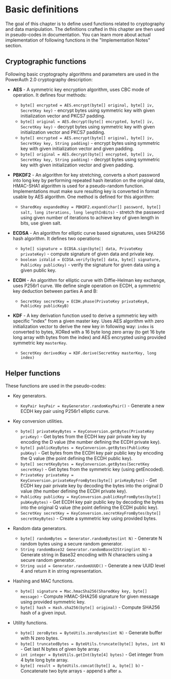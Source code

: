 # Basic definitions

The goal of this chapter is to define used functions related to cryptography and data manipulation. The definitions crafted in this chapter are then used in pseudo-codes in documentation. You can learn more about actual implementation of following functions in the "Implementation Notes" section.

## Cryptographic functions

Following basic cryptography algorithms and parameters are used in the PowerAuth 2.0 cryptography description:

- **AES** - A symmetric key encryption algorithm, uses CBC mode of operation. It defines four methods:
	- `byte[] encrypted = AES.encrypt(byte[] original, byte[] iv, SecretKey key)` - encrypt bytes using symmetric key with given initialization vector and PKCS7 padding.
	- `byte[] original = AES.decrypt(byte[] encrypted, byte[] iv, SecretKey key)` - decrypt bytes using symmetric key with given initialization vector and PKCS7 padding.
	- `byte[] encrypted = AES.encrypt(byte[] original, byte[] iv, SecretKey key, String padding)` - encrypt bytes using symmetric key with given initialization vector and given padding.
	- `byte[] original = AES.decrypt(byte[] encrypted, byte[] iv, SecretKey key, String padding)` - decrypt bytes using symmetric key with given initialization vector and given padding.

- **PBKDF2** - An algorithm for key stretching, converts a short password into long key by performing repeated hash iteration on the original data, HMAC-SHA1 algorithm is used for a pseudo-random function. Implementations must make sure resulting key is converted in format usable by AES algorithm. One method is defined for this algorithm:
	- `SharedKey expandedKey = PBKDF2.expand(char[] password, byte[] salt, long iterations, long lengthInBits)` - stretch the password using given number of iterations to achieve key of given length in bits, use given salt.

- **ECDSA** - An algorithm for elliptic curve based signatures, uses SHA256 hash algorithm. It defines two operations:
	- `byte[] signature = ECDSA.sign(byte[] data, PrivateKey privateKey)` - compute signature of given data and private key.
	- `boolean isValid = ECDSA.verify(byte[] data, byte[] signature, PublicKey publicKey)` - verify the signature for given data using a given public key.

- **ECDH** - An algorithm for elliptic curve with Diffie-Helman key exchange, uses P256r1 curve. We define single operation on ECDH, a symmetric key deduction between parties A and B:
	- `SecretKey secretKey = ECDH.phase(PrivateKey privateKeyA, PublicKey publicKeyB)`

- **KDF** - A key derivation function used to derive a symmetric key with specific "index" from a given master key. Uses AES algorithm with zero initialization vector to derive the new key in following way: `index` is converted to bytes, XORed with a 16 byte long zero array (to get 16 byte long array with bytes from the index) and AES encrypted using provided symmetric key `masterKey`.
	- `SecretKey derivedKey = KDF.derive(SecretKey masterKey, long index)`

## Helper functions

These functions are used in the pseudo-codes:

- Key generators.
	- `KeyPair keyPair = KeyGenerator.randomKeyPair()` - Generate a new ECDH key pair using P256r1 elliptic curve.

- Key conversion utilities.
	- `byte[] privateKeyBytes = KeyConversion.getBytes(PrivateKey privKey)` - Get bytes from the ECDH key pair private key by encoding the D value (the number defining the ECDH private key).
	- `byte[] publicKeyBytes = KeyConversion.getBytes(PublicKey pubKey)` - Get bytes from the ECDH key pair public key by encoding the Q value (the point defining the ECDH public key).
	- `byte[] secretKeyBytes = KeyConversion.getBytes(SecretKey secretKey)` - Get bytes from the symmetric key (using getEncoded).
	- `PrivateKey privateKey = KeyConversion.privateKeyFromBytes(byte[] privKeyBytes)` - Get ECDH key pair private key by decoding the bytes into the original D value (the number defining the ECDH private key).
	- `PublicKey publicKey = KeyConversion.publicKeyFromBytes(byte[] pubKeyBytes)` - Get ECDH key pair public key by decoding the bytes into the original Q value (the point defining the ECDH public key).
	- `SecretKey secretKey = KeyConversion.secretKeyFromBytes(byte[] secretKeyBytes)` - Create a symmetric key using provided bytes.

- Random data generators.
	- `byte[] randomBytes = Generator.randomBytes(int N)` - Generate N random bytes using a secure random generator.
	- `String randomBase32 Generator.randomBase32String(int N)` - Generate string in Base32 encoding with N characters using a secure random generator.
	- `String uuid = Generator.randomUUUD()` - Generate a new UUID level 4 and return it in string representation.

- Hashing and MAC functions.
	- `byte[] signature = Mac.hmacSha256(SharedKey key, byte[] message)` - Compute HMAC-SHA256 signature for given message using provided symmetric key.
	- `byte[] hash = Hash.sha256(byte[] original)` - Compute SHA256 hash of a given input.

- Utility functions.
	- `byte[] zeroBytes = ByteUtils.zeroBytes(int N)` - Generate buffer with N zero bytes.
	- `byte[] truncatedBytes = ByteUtils.truncate(byte[] bytes, int N)` - Get last N bytes of given byte array.
	- `int integer = ByteUtils.getInt(byte[4] bytes)` - Get integer from 4 byte long byte array.
	- `byte[] result = ByteUtils.concat(byte[] a, byte[] b)` - Concatenate two byte arrays - append `b` after `a`.
